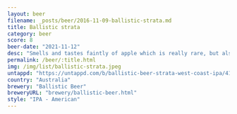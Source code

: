 ```yaml
---
layout: beer
filename: _posts/beer/2016-11-09-ballistic-strata.md
title: Ballistic strata
category: beer
score: 8
beer-date: "2021-11-12"
desc: "Smells and tastes faintly of apple which is really rare, but also rare is a new west coast IPA. Great amber colour and quite a mild hop profile"
permalink: /beer/:title.html
img: /img/list/ballistic-strata.jpeg
untappd: "https://untappd.com/b/ballistic-beer-strata-west-coast-ipa/4150253"
country: "Australia"
brewery: "Ballistic Beer"
breweryURL: "brewery/ballistic-beer.html"
style: "IPA - American"
---
```

